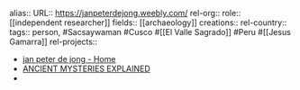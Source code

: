 alias::
URL:: https://janpeterdejong.weebly.com/
rel-org::
role:: [[independent researcher]]
fields:: [[archaeology]]
creations::
rel-country::
tags:: person, #Sacsaywaman #Cusco #[[El Valle Sagrado]] #Peru #[[Jesus Gamarra]]
rel-projects::


- [jan peter de jong - Home](https://janpeterdejong.weebly.com/)
- [ANCIENT MYSTERIES EXPLAINED](http://www.ancient-mysteries-explained.com/)
-
